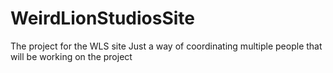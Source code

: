 WeirdLionStudiosSite
====================

The project for the WLS site
Just a way of coordinating multiple people that will be working on the project
